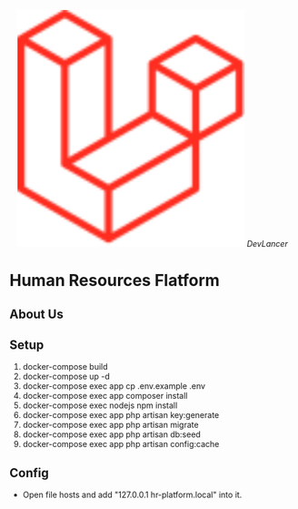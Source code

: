 <p align="center">
<img src="./src/website/public/assets/images/logomark.min.svg" width="400">
<em>DevLancer</em>
</p>

# Human Resources Flatform

## About Us

## Setup
1. docker-compose build
2. docker-compose up -d
3. docker-compose exec app cp .env.example .env
4. docker-compose exec app composer install
5. docker-compose exec nodejs npm install
6. docker-compose exec app php artisan key:generate
7. docker-compose exec app php artisan migrate
8. docker-compose exec app php artisan db:seed
9. docker-compose exec app php artisan config:cache

## Config
- Open file hosts and add "127.0.0.1 hr-platform.local" into it.
